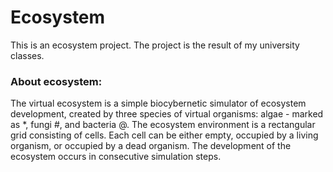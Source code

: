 # Ecosystem
This is an ecosystem project. The project is the result of my university classes.

### About ecosystem:
The virtual ecosystem is a simple biocybernetic simulator of ecosystem development, created by three species of virtual organisms: algae - marked as *, fungi #, and bacteria @. The ecosystem environment is a rectangular grid consisting of cells. Each cell can be either empty, occupied by a living organism, or occupied by a dead organism. The development of the ecosystem occurs in consecutive simulation steps.
